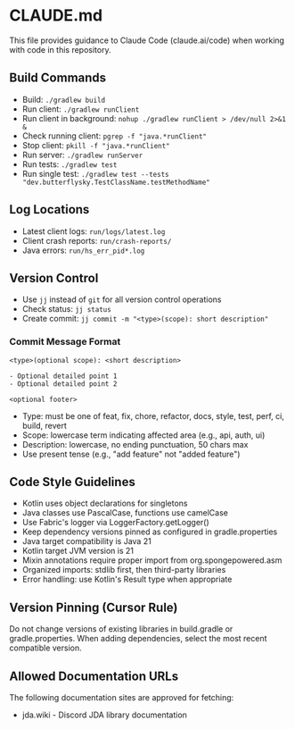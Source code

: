 # CLAUDE.md

This file provides guidance to Claude Code (claude.ai/code) when working with code in this repository.

## Build Commands
- Build: `./gradlew build`
- Run client: `./gradlew runClient`
- Run client in background: `nohup ./gradlew runClient > /dev/null 2>&1 &`
- Check running client: `pgrep -f "java.*runClient"`
- Stop client: `pkill -f "java.*runClient"`
- Run server: `./gradlew runServer`
- Run tests: `./gradlew test`
- Run single test: `./gradlew test --tests "dev.butterflysky.TestClassName.testMethodName"`

## Log Locations
- Latest client logs: `run/logs/latest.log`
- Client crash reports: `run/crash-reports/`
- Java errors: `run/hs_err_pid*.log`

## Version Control
- Use `jj` instead of `git` for all version control operations
- Check status: `jj status`
- Create commit: `jj commit -m "<type>(scope): short description"`

### Commit Message Format
```
<type>(optional scope): <short description>

- Optional detailed point 1
- Optional detailed point 2

<optional footer>
```

- Type: must be one of feat, fix, chore, refactor, docs, style, test, perf, ci, build, revert
- Scope: lowercase term indicating affected area (e.g., api, auth, ui)
- Description: lowercase, no ending punctuation, 50 chars max
- Use present tense (e.g., "add feature" not "added feature")

## Code Style Guidelines
- Kotlin uses object declarations for singletons
- Java classes use PascalCase, functions use camelCase
- Use Fabric's logger via LoggerFactory.getLogger()
- Keep dependency versions pinned as configured in gradle.properties
- Java target compatibility is Java 21
- Kotlin target JVM version is 21
- Mixin annotations require proper import from org.spongepowered.asm
- Organized imports: stdlib first, then third-party libraries
- Error handling: use Kotlin's Result type when appropriate

## Version Pinning (Cursor Rule)
Do not change versions of existing libraries in build.gradle or gradle.properties. When adding dependencies, select the most recent compatible version.

## Allowed Documentation URLs
The following documentation sites are approved for fetching:
- jda.wiki - Discord JDA library documentation